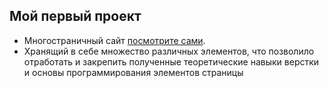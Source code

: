 ## Мой первый проект

- Многостраничный сайт [посмотрите сами](https://zubarevalexander.github.io/First-Project).
- Хранящий в себе множество различных элементов, что позволило отработать и закрепить полученные теоретические навыки верстки и основы программирования элементов страницы
